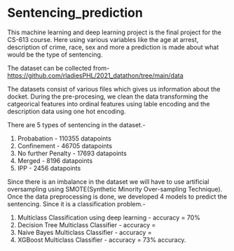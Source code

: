 # Sentencing_prediction

This machine learning and deep learning project is the final project for the CS-613 course.
Here using various variables like the age at arrest, description of crime, race, sex and more a prediction is made
about what would be the type of sentencing. 

The dataset can be collected from- https://github.com/rladiesPHL/2021_datathon/tree/main/data

The datasets consist of various files which gives us information about the docket. During the pre-procesing, we clean the data transforming the catgeorical
features into ordinal features using lable encoding and the description data using one hot encoding.

There are 5 types of sentencing in the dataset.- 
1. Probabation - 110355 datapoints
2. Confinement - 46705 datapoints
3. No further Penalty - 17693 datapoints
4. Merged - 8196 datapoints
5. IPP - 2456 datapoints

Since there is an imbalance in the dataset we will have to use artificial oversampling using SMOTE(Synthetic Minority Over-sampling Technique). 
Once the data preprocessing is done, we developed 4 models to predict the sentencing. Since it is a classification problem.-

1. Multiclass Classification using deep learning - accuracy = 70%
2. Decision Tree Multiclass Classifier - accuracy = 
3. Naive Bayes Multiclass Classifier - accuracy = 
4. XGBoost Multiclass Classifier - accuracy = 73% accuracy.

